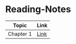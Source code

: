 # Reading-Notes




| Topic      | Link |
| ---------- | ----------- |
|   Chapter 1  | [Link](https://hamzaqahoush.github.io/Google_Data_analytics/Bchapter_1_get_started)|




